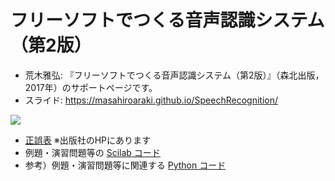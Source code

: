 # フリーソフトでつくる音声認識システム（第2版）

* 荒木雅弘: 『フリーソフトでつくる音声認識システム（第2版）』（森北出版，2017年）のサポートページです。
* スライド: https://masahiroaraki.github.io/SpeechRecognition/

<a href="https://www.morikita.co.jp/books/mid/084712" target="_blank">
          <img src="https://www.morikita.co.jp/storage/images/cvr/084712cvr.jpg" style="border: 1px" />
</a>

* [正誤表](https://www.morikita.co.jp/books/mid/084712) ※出版社のHPにあります
* 例題・演習問題等の [Scilab コード](https://github.com/MasahiroAraki/SpeechRecognition/tree/master/scilab)
* 参考）例題・演習問題等に関連する [Python コード](https://github.com/MasahiroAraki/SpeechRecognition/tree/master/Python)
